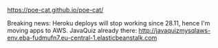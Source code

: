 
https://poe-cat.github.io/poe-cat/

Breaking news: Heroku deploys will stop working since 28.11, hence I'm moving apps to AWS.
JavaQuiz already there: http://javaquizmysqlaws-env.eba-fudmufn7.eu-central-1.elasticbeanstalk.com
